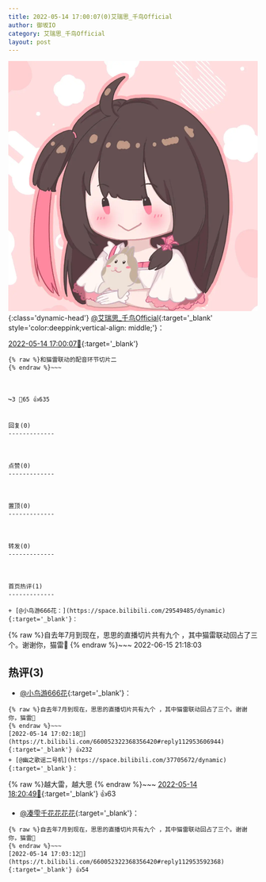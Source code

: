 ```yaml
---
title: 2022-05-14 17:00:07(0)艾瑞思_千鸟Official
author: 御坂IO
category: 艾瑞思_千鸟Official
layout: post
---
```


![img](/images/7e08840c56f251de28bdf766b647bd5fe9a5d50a.jpg){:class='dynamic-head'}
[@艾瑞思_千鸟Official](https://space.bilibili.com/1090010845/dynamic){:target='_blank' style='color:deeppink;vertical-align: middle;'}：

[2022-05-14 17:00:07🔗](https://t.bilibili.com/660052322368356420){:target='_blank'}

~~~
{% raw %}和猫雷联动的配音环节切片二
{% endraw %}~~~



↪️3 💬65 👍635


回复(0)
-------------



点赞(0)
-------------



置顶(0)
-------------



转发(0)
-------------



首页热评(1)
-------------

+ [@小鸟游666花：](https://space.bilibili.com/29549485/dynamic){:target='_blank'}：
~~~
{% raw %}自去年7月到现在，思思的直播切片共有九个 ，其中猫雷联动回占了三个。谢谢你，猫雷🙏
{% endraw %}~~~
2022-06-15 21:18:03


热评(3)
-------------

+ [@小鸟游666花](https://space.bilibili.com/29549485/dynamic){:target='_blank'}：
~~~
{% raw %}自去年7月到现在，思思的直播切片共有九个 ，其中猫雷联动回占了三个。谢谢你，猫雷🙏
{% endraw %}~~~
[2022-05-14 17:02:18🔗](https://t.bilibili.com/660052322368356420#reply112953606944){:target='_blank'} 👍232
+ [@幽之歌谣二号机](https://space.bilibili.com/37705672/dynamic){:target='_blank'}：
~~~
{% raw %}越大雷，越大思
{% endraw %}~~~
[2022-05-14 18:20:49🔗](https://t.bilibili.com/660052322368356420#reply112963665152){:target='_blank'} 👍63
+ [@凑雫千花花花花](https://space.bilibili.com/23804364/dynamic){:target='_blank'}：
~~~
{% raw %}自去年7月到现在，思思的直播切片共有九个 ，其中猫雷联动回占了三个。谢谢你，猫雷🙏
{% endraw %}~~~
[2022-05-14 17:03:12🔗](https://t.bilibili.com/660052322368356420#reply112953592368){:target='_blank'} 👍54


